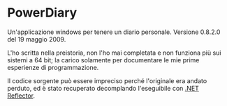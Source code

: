# PowerDiary
Un'applicazione windows per tenere un diario personale. Versione 0.8.2.0 del 19 maggio 2009.

L'ho scritta nella preistoria, non l'ho mai completata e non funziona più sui sistemi a 64 bit; la carico solamente per documentare le mie prime esperienze di programmazione.

Il codice sorgente può essere impreciso perché l'originale era andato perduto, ed è stato recuperato decomplando l'eseguibile con [.NET Reflector](https://www.red-gate.com/products/dotnet-development/reflector/).
